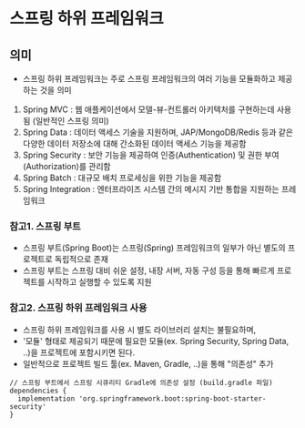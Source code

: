 # 스프링 하위 프레임워크

## 의미
- 스프링 하위 프레임워크는 주로 스프링 프레임워크의 여러 기능을 모듈화하고 제공하는 것을 의미
1. Spring MVC : 웹 애플케이션에서 모델-뷰-컨트롤러 아키텍처를 구현하는데 사용됨 (일반적인 스프링 의미)
2. Spring Data : 데이터 액세스 기술을 지원하며, JAP/MongoDB/Redis 등과 같은 다양한 데이터 저장소에 대해 간소화된 데이터 액세스 기능을 제공함
3. Spring Security : 보안 기능을 제공하여 인증(Authentication) 및 권한 부여(Authorization)를 관리함
4. Spring Batch : 대규모 배치 프로세싱을 위한 기능을 제공함
5. Spring Integration : 엔터프라이즈 시스템 간의 메시지 기반 통합을 지원하는 프레임워크

### 참고1. 스프링 부트
- 스프링 부트(Spring Boot)는 스프링(Spring) 프레임워크의 일부가 아닌 별도의 프로젝트로 독립적으로 존재
- 스프링 부트는 스프링 대비 쉬운 설정, 내장 서버, 자동 구성 등을 통해 빠르게 프로젝트를 시작하고 실행할 수 있도록 지원

### 참고2. 스프링 하위 프레임워크 사용
- 스프링 하위 프레임워크를 사용 시 별도 라이브러리 설치는 불필요하며,
- '모듈' 형태로 제공되기 때문에 필요한 모듈(ex. Spring Security, Spring Data, ..)을 프로젝트에 포함시키면 된다.
- 일반적으로 프로젝트 빌드 툴(ex. Maven, Gradle, ..)을 통해 "의존성" 추가
```
// 스프링 부트에서 스프링 시큐리티 Gradle에 의존성 설정 (build.gradle 파일)
dependencies {
  implementation 'org.springframework.boot:spring-boot-starter-security'
}
```

